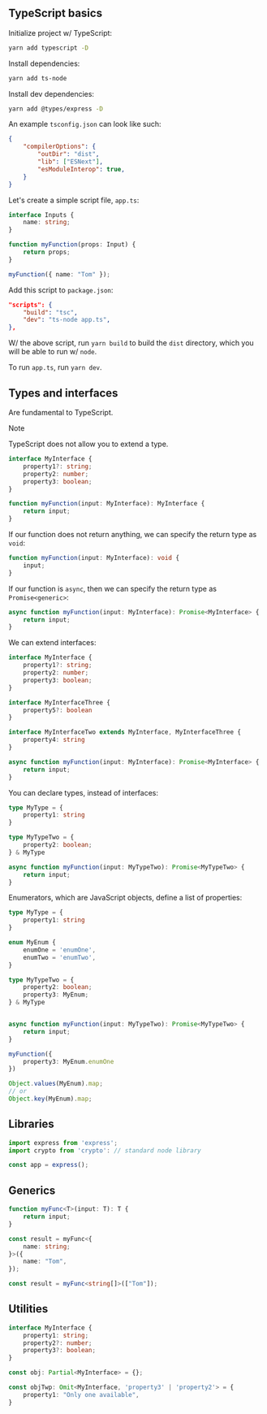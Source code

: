 ## TypeScript basics

Initialize project w/ TypeScript:

```zsh
yarn add typescript -D
```

Install dependencies:

```zsh
yarn add ts-node
```

Install dev dependencies:

```zsh
yarn add @types/express -D
```

An example `tsconfig.json` can look like such:

```json
{
    "compilerOptions": {
        "outDir": "dist",
        "lib": ["ESNext"],
        "esModuleInterop": true,
    }
}
```

Let's create a simple script file, `app.ts`:

```ts
interface Inputs {
    name: string;
}

function myFunction(props: Input) {
    return props;
}

myFunction({ name: "Tom" });
```

Add this script to `package.json`:

```json
"scripts": {
    "build": "tsc",
    "dev": "ts-node app.ts",
},
```

W/ the above script, run `yarn build` to build the `dist` directory, which you will be able to run w/ `node`.

To run `app.ts`, run `yarn dev`.

## Types and interfaces

Are fundamental to TypeScript.

> [!NOTE]
> TypeScript does not allow you to extend a type.

```ts
interface MyInterface {
    property1?: string;
    property2: number;
    property3: boolean;
}

function myFunction(input: MyInterface): MyInterface {
    return input;
}
```

If our function does not return anything, we can specify the return type as `void`:

```ts
function myFunction(input: MyInterface): void {
    input;
}
```

If our function is `async`, then we can specify the return type as `Promise<generic>`:

```ts
async function myFunction(input: MyInterface): Promise<MyInterface> {
    return input;
}
```

We can extend interfaces:

```ts
interface MyInterface {
    property1?: string;
    property2: number;
    property3: boolean;
}

interface MyInterfaceThree {
    property5?: boolean
}

interface MyInterfaceTwo extends MyInterface, MyInterfaceThree {
    property4: string
}

async function myFunction(input: MyInterface): Promise<MyInterface> {
    return input;
}
```

You can declare types, instead of interfaces:

```ts
type MyType = {
    property1: string
}

type MyTypeTwo = {
    property2: boolean;
} & MyType

async function myFunction(input: MyTypeTwo): Promise<MyTypeTwo> {
    return input;
}
```

Enumerators, which are JavaScript objects, define a list of properties:

```ts
type MyType = {
    property1: string
}

enum MyEnum {
    enumOne = 'enumOne',
    enumTwo = 'enumTwo',
}

type MyTypeTwo = {
    property2: boolean;
    property3: MyEnum;
} & MyType


async function myFunction(input: MyTypeTwo): Promise<MyTypeTwo> {
    return input;
}

myFunction({
    property3: MyEnum.enumOne
})

Object.values(MyEnum).map;
// or
Object.key(MyEnum).map;
```

## Libraries

```ts
import express from 'express';
import crypto from 'crypto': // standard node library

const app = express();
```

## Generics

```ts
function myFunc<T>(input: T): T {
    return input;
}

const result = myFunc<{
    name: string;
}>({
    name: "Tom",
});

const result = myFunc<string[]>(["Tom"]);
```

## Utilities

```ts
interface MyInterface {
    property1: string;
    property2?: number;
    property3?: boolean;
}

const obj: Partial<MyInterface> = {};

const objTwp: Omit<MyInterface, 'property3' | 'property2'> = {
    property1: "Only one available",
}
```
